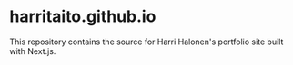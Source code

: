 # harritaito.github.io

This repository contains the source for Harri Halonen's portfolio site built with Next.js.
